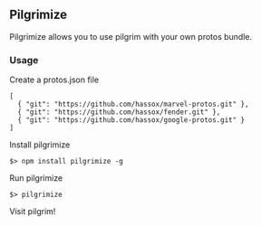## Pilgrimize

Pilgrimize allows you to use pilgrim with your own protos bundle.

### Usage

Create a protos.json file

    [
      { "git": "https://github.com/hassox/marvel-protos.git" },
      { "git": "https://github.com/hassox/fender.git" },
      { "git": "https://github.com/hassox/google-protos.git" }
    ]

Install pilgrimize

    $> npm install pilgrimize -g

Run pilgrimize

    $> pilgrimize

Visit pilgrim!
